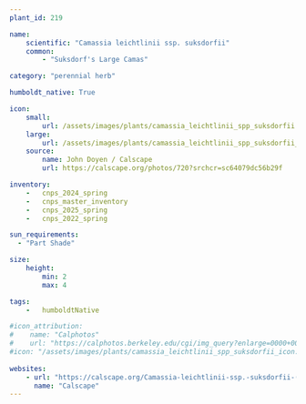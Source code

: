 ```yaml
---
plant_id: 219 

name: 
    scientific: "Camassia leichtlinii ssp. suksdorfii" 
    common: 
        - "Suksdorf's Large Camas"  

category: "perennial herb"

humboldt_native: True

icon: 
    small: 
        url: /assets/images/plants/camassia_leichtlinii_spp_suksdorfii.jpg 
    large: 
        url: /assets/images/plants/camassia_leichtlinii_spp_suksdorfii_lg.jpg 
    source: 
        name: John Doyen / Calscape 
        url: https://calscape.org/photos/720?srchcr=sc64079dc56b29f 

inventory: 
    -   cnps_2024_spring
    -   cnps_master_inventory
    -   cnps_2025_spring
    -   cnps_2022_spring

sun_requirements:
  - "Part Shade"

size:
    height: 
        min: 2
        max: 4

tags:  
    -   humboldtNative

#icon_attribution: 
#    name: "Calphotos"
#    url: "https://calphotos.berkeley.edu/cgi/img_query?enlarge=0000+0000+0614+1784"
#icon: "/assets/images/plants/camassia_leichtlinii_spp_suksdorfii_icon.jpg"
 
websites:
    - url: "https://calscape.org/Camassia-leichtlinii-ssp.-suksdorfii-()"
      name: "Calscape"
---
```

